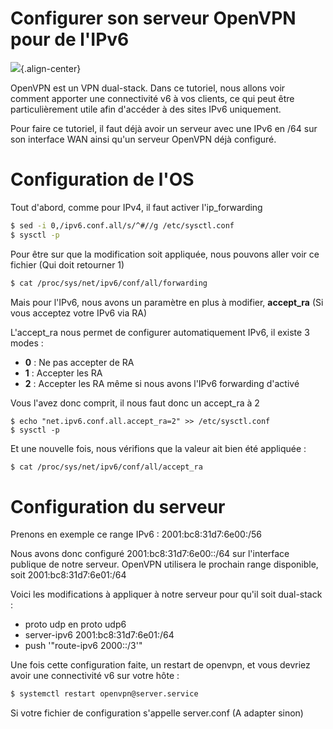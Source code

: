 # Configurer son serveur OpenVPN pour de l'IPv6 
 
![](/rsz_openvpn-ipv6.jpg){.align-center} 
 
OpenVPN est un VPN dual-stack. Dans ce tutoriel, nous allons voir 
comment apporter une connectivité v6 à vos clients, ce qui peut être 
particulièrement utile afin d'accéder à des sites IPv6 uniquement. 
 
Pour faire ce tutoriel, il faut déjà avoir un serveur avec une IPv6 en 
/64 sur son interface WAN ainsi qu'un serveur OpenVPN déjà configuré. 
 
# Configuration de l'OS 
 
Tout d'abord, comme pour IPv4, il faut activer l'ip_forwarding 
 
``` bash 
$ sed -i 0,/ipv6.conf.all/s/^#//g /etc/sysctl.conf 
$ sysctl -p 
``` 
 
Pour être sur que la modification soit appliquée, nous pouvons aller 
voir ce fichier (Qui doit retourner 1) 
 
``` bash 
$ cat /proc/sys/net/ipv6/conf/all/forwarding 
``` 
 
Mais pour l'IPv6, nous avons un paramètre en plus à modifier, 
**accept_ra** (Si vous acceptez votre IPv6 via RA) 
 
L'accept_ra nous permet de configurer automatiquement IPv6, il existe 3 
modes : 
 
-   **0** : Ne pas accepter de RA 
-   **1** : Accepter les RA 
-   **2** : Accepter les RA même si nous avons l'IPv6 forwarding 
    d'activé 
 
Vous l'avez donc comprit, il nous faut donc un accept_ra à 2 
 
    $ echo "net.ipv6.conf.all.accept_ra=2" >> /etc/sysctl.conf 
    $ sysctl -p 
 
Et une nouvelle fois, nous vérifions que la valeur ait bien été 
appliquée : 
 
``` bash 
$ cat /proc/sys/net/ipv6/conf/all/accept_ra 
``` 
 
# Configuration du serveur 
 
Prenons en exemple ce range IPv6 : 2001:bc8:31d7:6e00:/56 
 
Nous avons donc configuré 2001:bc8:31d7:6e00::/64 sur l'interface 
publique de notre serveur. OpenVPN utilisera le prochain range 
disponible, soit 2001:bc8:31d7:6e01:/64 
 
Voici les modifications à appliquer à notre serveur pour qu'il soit 
dual-stack : 
 
-   proto udp en proto udp6 
-   server-ipv6 2001:bc8:31d7:6e01:/64 
-   push '"route-ipv6 2000::/3'" 
 
Une fois cette configuration faite, un restart de openvpn, et vous 
devriez avoir une connectivité v6 sur votre hôte : 
 
``` bash 
$ systemctl restart openvpn@server.service 
``` 
 
Si votre fichier de configuration s'appelle server.conf (A adapter 
sinon) 
